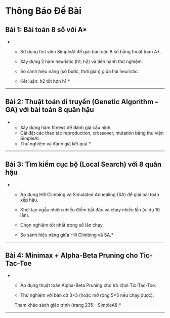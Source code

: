 # Thông Báo Đề Bài

## Bài 1: Bài toán 8 số với A*
*
   - Sử dụng thư viện SimpleAI để giải bài toán 8 số bằng thuật toán A*.

   - Xây dựng 2 hàm heuristic (h1, h2) và tiến hành thử nghiệm.

   - So sánh hiệu năng (số bước, thời gian) giữa hai heuristic.

   - Kết luận: h2 tốt hơn h1.*

---

## Bài 2: Thuật toán di truyền (Genetic Algorithm – GA) với bài toán 8 quân hậu
*
   - Xây dựng hàm fitness để đánh giá cấu hình.
   - Cài đặt các thao tác reproduction, crossover, mutation bằng thư viện SimpleAI.
   - Thử nghiệm và đánh giá kết quả.*

---

## Bài 3: Tìm kiếm cục bộ (Local Search) với 8 quân hậu
*
   - Áp dụng Hill Climbing và Simulated Annealing (SA) để giải bài toán xếp hậu.

   - Khởi tạo ngẫu nhiên nhiều điểm bắt đầu và chạy nhiều lần (ví dụ 10 lần).

   - Chọn nghiệm tốt nhất trong số lần chạy.

   - So sánh hiệu năng giữa Hill Climbing và SA.*

---

## Bài 4: Minimax + Alpha-Beta Pruning cho Tic-Tac-Toe
*
   - Áp dụng thuật toán Alpha-Beta Pruning cho trò chơi Tic-Tac-Toe.

   - Thử nghiệm với bàn cờ 3×3 (hoặc mở rộng 5×5 nếu chạy được).

   -Tham khảo sách giáo trình (trang 235 – SimpleAI).*

---
